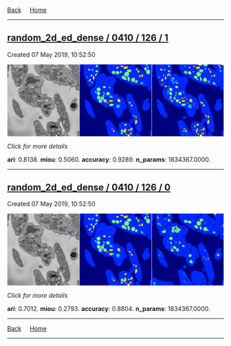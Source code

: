 
[Back](..)&nbsp;&nbsp;&nbsp;&nbsp;&nbsp;[Home](https://leapmanlab.github.io/snapshots)

---

<div class="summary"><a href="1"><h2>random_2d_ed_dense / 0410 / 126 / 1</h2></a><p>Created 07 May 2019, 10:52:50
</p><a href="1"><img src="1/media/summary.png" align="center"></a><p>
<i>Click for more details</i>
</p></div>

**ari**: 0.8138. **miou**: 0.5060. **accuracy**: 0.9289. **n_params**: 1834367.0000. 

---

<div class="summary"><a href="0"><h2>random_2d_ed_dense / 0410 / 126 / 0</h2></a><p>Created 07 May 2019, 10:52:50
</p><a href="0"><img src="0/media/summary.png" align="center"></a><p>
<i>Click for more details</i>
</p></div>

**ari**: 0.7012. **miou**: 0.2793. **accuracy**: 0.8804. **n_params**: 1834367.0000. 

---

[Back](..)&nbsp;&nbsp;&nbsp;&nbsp;&nbsp;[Home](https://leapmanlab.github.io/snapshots)

---